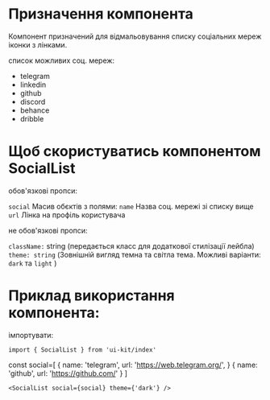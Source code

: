 # Призначення компонента

Компонент призначений для відмальовування списку соціальних мереж іконки з лінками.

список можливих соц. мереж:

- telegram
- linkedin
- github
- discord
- behance
- dribble

# Щоб скористуватись компонентом SocialList

обов'язкові пропси:

`social` Масив обєктів з полями:
`name` Назва соц. мережі зі списку вище
`url` Лінка на профіль користувача

не обов'язкові пропси:

`className:` string (передається класс для додаткової стилізації лейбла)
`theme: string` (Зовнішній вигляд темна та світла тема. Можливі варіанти: `dark` та `light` )

# Приклад використання компонента:

імпортувати:

```shell
import { SocialList } from 'ui-kit/index'
```

const social=[
{
name: 'telegram',
url: 'https://web.telegram.org/',
}
{
name: 'github',
url: 'https://github.com/'
}
]

```shell
<SocialList social={social} theme={'dark'} />
```
